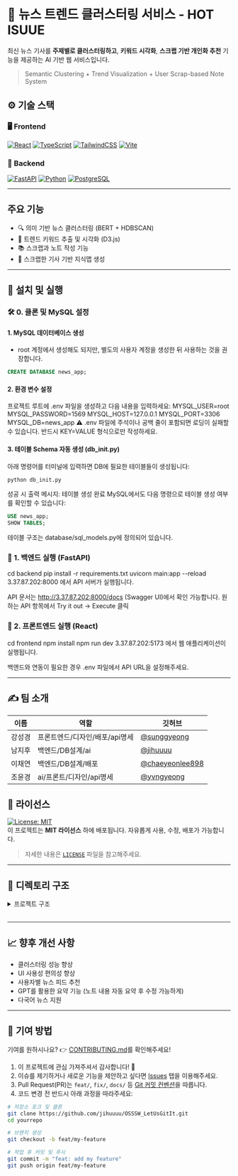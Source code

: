 # 📰 뉴스 트렌드 클러스터링 서비스 - HOT ISUUE

최신 뉴스 기사를 **주제별로 클러스터링하고**, **키워드 시각화**, **스크랩 기반 개인화 추천** 기능을 제공하는 AI 기반 웹 서비스입니다.

> Semantic Clustering + Trend Visualization + User Scrap-based Note System


## ⚙️ 기술 스택

### 🖥️ Frontend
[![React](https://img.shields.io/badge/React-20232A?style=for-the-badge&logo=react&logoColor=61DAFB)](https://reactjs.org/)
[![TypeScript](https://img.shields.io/badge/TypeScript-007ACC?style=for-the-badge&logo=typescript&logoColor=white)](https://www.typescriptlang.org/)
[![TailwindCSS](https://img.shields.io/badge/TailwindCSS-06B6D4?style=for-the-badge&logo=tailwindcss&logoColor=white)](https://tailwindcss.com/)
[![Vite](https://img.shields.io/badge/Vite-646CFF?style=for-the-badge&logo=vite&logoColor=white)](https://vitejs.dev/)

### 🔧 Backend
[![FastAPI](https://img.shields.io/badge/FastAPI-005571?style=for-the-badge&logo=fastapi&logoColor=white)](https://fastapi.tiangolo.com/)
[![Python](https://img.shields.io/badge/Python-3776AB?style=for-the-badge&logo=python&logoColor=white)](https://www.python.org/)
[![PostgreSQL](https://img.shields.io/badge/PostgreSQL-316192?style=for-the-badge&logo=postgresql&logoColor=white)](https://www.postgresql.org/)

---
## 주요 기능
- 🔍 의미 기반 뉴스 클러스터링 (BERT + HDBSCAN)
- 🧠 트렌드 키워드 추출 및 시각화 (D3.js)
- 📚 스크랩과 노트 작성 기능
- 📝 스크랩한 기사 기반 지식맵 생성
  


---
## 🚀 설치 및 실행

### 🛠️ 0. 클론 및 MySQL 설정

#### 1. MySQL 데이터베이스 생성

- root 계정에서 생성해도 되지만, 별도의 사용자 계정을 생성한 뒤 사용하는 것을 권장합니다.

```sql
CREATE DATABASE news_app;
```

#### 2. 환경 변수 설정
프로젝트 루트에 .env 파일을 생성하고 다음 내용을 입력하세요:
MYSQL_USER=root
MYSQL_PASSWORD=1569
MYSQL_HOST=127.0.0.1
MYSQL_PORT=3306
MYSQL_DB=news_app
⚠️ .env 파일에 주석이나 공백 줄이 포함되면 로딩이 실패할 수 있습니다.
반드시 KEY=VALUE 형식으로만 작성하세요.

#### 3. 테이블 Schema 자동 생성 (db_init.py)
아래 명령어를 터미널에 입력하면 DB에 필요한 테이블들이 생성됩니다:

```bash
python db_init.py
```

성공 시 출력 메시지:
테이블 생성 완료
MySQL에서도 다음 명령으로 테이블 생성 여부를 확인할 수 있습니다:

```sql
USE news_app;
SHOW TABLES;
```
테이블 구조는 database/sql_models.py에 정의되어 있습니다.

### 🔧 1. 백엔드 실행 (FastAPI)
cd backend
pip install -r requirements.txt
uvicorn main:app --reload
3.37.87.202:8000 에서 API 서버가 실행됩니다.

API 문서는 http://3.37.87.202:8000/docs (Swagger UI)에서 확인 가능합니다.
원하는 API 항목에서 Try it out → Execute 클릭

### 🎨 2. 프론트엔드 실행 (React)
cd frontend
npm install
npm run dev
3.37.87.202:5173 에서 웹 애플리케이션이 실행됩니다.

백엔드와 연동이 필요한 경우 .env 파일에서 API URL을 설정해주세요.

---
## ✍️  팀 소개
| 이름 | 역할 | 깃허브 |
|------|------|--------|
| 강성경 | 프론트엔드/디자인/배포/api명세 | [@sunggyeong](https://github.com/sunggyeong) |
| 남지후 | 백엔드/DB설계/ai | [@jihuuuu](https://github.com/jihuuuu) |
| 이채연 | 백엔드/DB설계/배포 | [@chaeyeonlee898](https://github.com/chaeyeonlee898) |
| 조윤경 |  ai/프론트/디자인/api명세 | [@yvngyeong](https://github.com/yvngyeong) |

## 🔐 라이선스

[![License: MIT](https://img.shields.io/badge/License-MIT-yellow.svg?style=for-the-badge)](./LICENSE)  
이 프로젝트는 **MIT 라이선스** 하에 배포됩니다. 자유롭게 사용, 수정, 배포가 가능합니다.

> 자세한 내용은 [`LICENSE`](./LICENSE) 파일을 참고해주세요.
>
> 

---

## 📁 디렉토리 구조

<details>
<summary> 프로젝트 구조 </summary>

<pre>
project/
├─ api/                   # api 목록 (필요시 확장)
│   ├─ create_app.py      # FastAPI 앱 팩토리(환경 로드, 라우터 등록) 생성
│   ├─ routes/
│   │   ├─ news.py       
│   │   ├─ cluster.py
│   │   └─ user.py
│   └─ schemas/
│       ├─ news.py
│       └─ user.py
├─ collector/             # rss 기사 크롤링
│   ├─ rss_list.py
│   └─ rss_collector.py
├─ clustering/            # 기사 클러스터링 (AI)
│   ├─ embedder.py
│   ├─ cluster.py
│   └─ pipeline.py
├─ database/
│   ├─ connection.py
│   ├─ mongo_models.py    # 선택 (필요시 확장)
│   └─ sql_models.py
├─ frontend/              # React / Streamlit
├─ data/                  # 선택
│   └─ raw/               # 선택 (RSS로 받은 기사 JSON)
├─ app.py                 # FastAPI 실행 진입점
├─ .env
├─ db_init.py             # DB 초기 생성
├─ requirements.txt       # 패키지 설치 및 의존성 주입
└─ Dockerfile             # 선택 (필요시 확장)
</details>
</pre>
<br>

---
## 📈 향후 개선 사항
- 클러스터링 성능 향상
- UI 사용성 편의성 향상  
- 사용자별 뉴스 피드 추천
- GPT를 활용한 요약 기능 (노트 내용 자동 요약 후 수정 가능하게)
- 다국어 뉴스 지원

---
## 🤝 기여 방법
기여를 원하시나요? 👉 [CONTRIBUTING.md](./CONTRIBUTING.md)를 확인해주세요!

1. 이 프로젝트에 관심 가져주셔서 감사합니다! 🙌  
2. 이슈를 제기하거나 새로운 기능을 제안하고 싶다면 [Issues](https://github.com/jihuuuu/OSSSW_LetUsGitIt/issues) 탭을 이용해주세요.
3. Pull Request(PR)는 `feat/`, `fix/`, `docs/` 등 [Git 커밋 컨벤션](https://www.conventionalcommits.org/ko/v1.0.0/)을 따릅니다.
4. 코드 변경 전 반드시 아래 과정을 따라주세요:

```bash
# 저장소 포크 및 클론
git clone https://github.com/jihuuuu/OSSSW_LetUsGitIt.git
cd yourrepo

# 브랜치 생성
git checkout -b feat/my-feature

# 작업 후 커밋 및 푸시
git commit -m "feat: add my feature"
git push origin feat/my-feature
```
